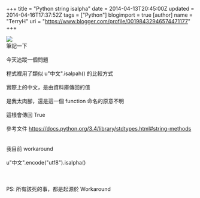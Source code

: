 +++
title = "Python string isalpha"
date = 2014-04-13T20:45:00Z
updated = 2014-04-16T17:37:52Z
tags = ["Python"]
blogimport = true 
[author]
	name = "TerryH"
	uri = "https://www.blogger.com/profile/00198432946574471177"
+++

<a href="http://4.bp.blogspot.com/-UGFRW6kRwfg/TIr8qtVyOKI/AAAAAAAAA-4/K3_9r29LWW0/s1600/500px-Python_logo.svg.png" imageanchor="1" ><img border="0" src="http://4.bp.blogspot.com/-UGFRW6kRwfg/TIr8qtVyOKI/AAAAAAAAA-4/K3_9r29LWW0/s320/500px-Python_logo.svg.png" /></a><br />筆記一下<br /><br />今天追蹤一個問題<br /><br />程式裡用了類似 u"中文".isalpah() 的比較方式<br /><br />實際上的中文，是由資料庫傳回的值<br /><br />是我太肉腳，還是這一個 function 命名的原意不明<br /><br />這樣會傳回 True<br /><br />參考文件 <a href="https://docs.python.org/3.4/library/stdtypes.html#string-methods">https://docs.python.org/3.4/library/stdtypes.html#string-methods</a><br /><br /><br />我目前 workaround <br /><br />u"中文".encode("utf8").isalpha()<br /><br /><br /><br />PS: 所有該死的事，都是起源於 Workaround <br /><br />
